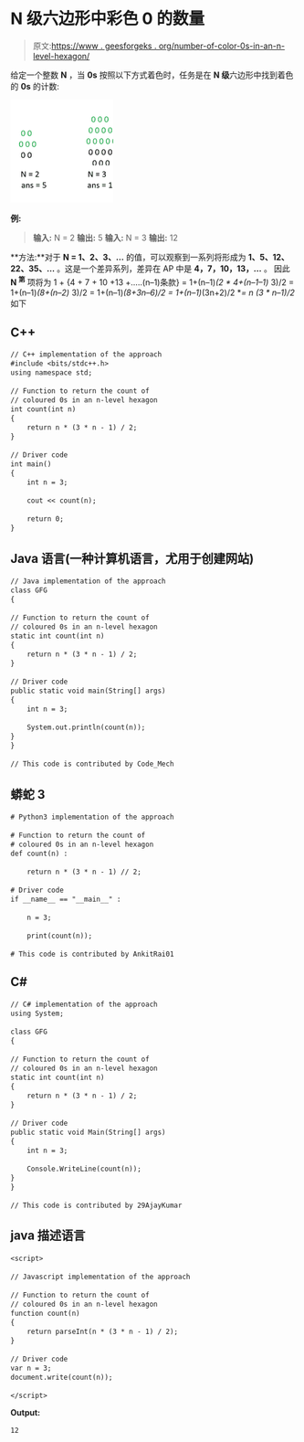 # N 级六边形中彩色 0 的数量

> 原文:[https://www . geesforgeks . org/number-of-color-0s-in-an-n-level-hexagon/](https://www.geeksforgeeks.org/number-of-coloured-0s-in-an-n-level-hexagon/)

给定一个整数 **N** ，当 **0s** 按照以下方式着色时，任务是在 **N 级**六边形中找到着色的 **0s** 的计数:

![](img/55c44ab07d32c2b0948cbf294816095e.png)

**例:**

> **输入:** N = 2
> **输出:** 5
> **输入:** N = 3
> **输出:** 12

**方法:**对于 **N = 1、2、3、…** 的值，可以观察到一系列将形成为 **1、5、12、22、35、…** 。这是一个差异系列，差异在 AP 中是 **4，7，10，13，…** 。
因此 **N <sup>第</sup>** 项将为 1 + {4 + 7 + 10 +13 +…..(n–1)条款}
= 1+(n–1)*(2 * 4+(n–1–1)* 3)/2
= 1+(n–1)*(8+(n–2)* 3)/2
= 1+(n–1)*(8+3n–6)/2
= 1+(n–1)*(3n+2)/2
**= n *(3 * n–1)/2**
如下

## C++

```
// C++ implementation of the approach
#include <bits/stdc++.h>
using namespace std;

// Function to return the count of
// coloured 0s in an n-level hexagon
int count(int n)
{
    return n * (3 * n - 1) / 2;
}

// Driver code
int main()
{
    int n = 3;

    cout << count(n);

    return 0;
}
```

## Java 语言(一种计算机语言，尤用于创建网站)

```
// Java implementation of the approach
class GFG
{

// Function to return the count of
// coloured 0s in an n-level hexagon
static int count(int n)
{
    return n * (3 * n - 1) / 2;
}

// Driver code
public static void main(String[] args)
{
    int n = 3;

    System.out.println(count(n));
}
}

// This code is contributed by Code_Mech
```

## 蟒蛇 3

```
# Python3 implementation of the approach

# Function to return the count of
# coloured 0s in an n-level hexagon
def count(n) :

    return n * (3 * n - 1) // 2;

# Driver code
if __name__ == "__main__" :

    n = 3;

    print(count(n));

# This code is contributed by AnkitRai01
```

## C#

```
// C# implementation of the approach
using System;

class GFG
{

// Function to return the count of
// coloured 0s in an n-level hexagon
static int count(int n)
{
    return n * (3 * n - 1) / 2;
}

// Driver code
public static void Main(String[] args)
{
    int n = 3;

    Console.WriteLine(count(n));
}
}

// This code is contributed by 29AjayKumar
```

## java 描述语言

```
<script>

// Javascript implementation of the approach

// Function to return the count of
// coloured 0s in an n-level hexagon
function count(n)
{
    return parseInt(n * (3 * n - 1) / 2);
}

// Driver code
var n = 3;
document.write(count(n));

</script>
```

**Output:** 

```
12
```